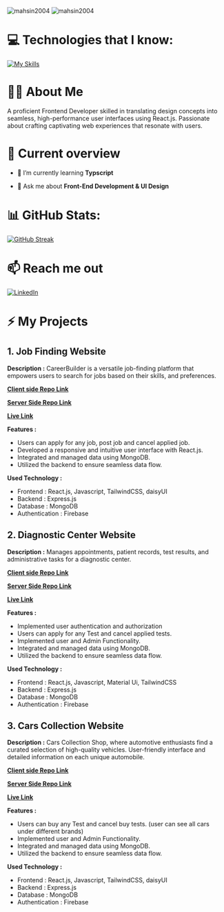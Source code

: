 
<img src="https://i.postimg.cc/bNMXJSgR/md-mahsin-mia.jpg" alt="mahsin2004" />
<img src="https://komarev.com/ghpvc/?username=mahsin2004&label=Profile%20views&color=0e75b6&style=flat" alt="mahsin2004" />



# 💻 Technologies that I know:
[![My Skills](https://skillicons.dev/icons?i=html,css,tailwind,js,ts,docker,react,next,redux,materialui,firebase,figma,mongodb,nest,express,git,github&perline=8)](https://skillicons.dev)

# 👨‍💻 About Me

<p>A proficient Frontend Developer skilled in translating design concepts into seamless, high-performance user interfaces using React.js. Passionate about crafting captivating web experiences that resonate with users.</p>

# 👀 Current overview

- 🌱 I’m currently learning **Typscript**

- 💬 Ask me about **Front-End Development & UI Design**


# 📊 GitHub Stats:

[![GitHub Streak](https://github-readme-streak-stats.herokuapp.com?user=mahsin2004)](https://git.io/streak-stats)

# 📫 Reach me out
[![LinkedIn](https://img.shields.io/badge/LinkedIn-%230077B5.svg?logo=linkedin&logoColor=white)](https://www.linkedin.com/in/md-mahsin-mia)

# ⚡ My Projects
## 1. Job Finding Website

**Description :** CareerBuilder is a versatile job-finding platform that empowers users to search for jobs based on their skills, and preferences.

**[Client side Repo Link](https://github.com/mahsin2004/jobs-platform-client)**

**[Server Side Repo Link](https://github.com/mahsin2004/jobs-platform-server)**

**[Live Link](https://jobs-platform-client.web.app)**

**Features :** 
<ul>
 <li>Users can apply for any job, post job and cancel applied job.</li>
 <li>Developed a responsive and intuitive user interface with React.js.</li>
 <li>Integrated and managed data using MongoDB.
</li>
 <li>Utilized the backend to ensure seamless data flow.</li>
</ul>

**Used Technology :** 
<ul>
 <li>Frontend : React.js, Javascript, TailwindCSS, daisyUI</li>
 <li>Backend : Express.js</li>
 <li>Database : MongoDB</li>
 <li>Authentication : Firebase</li>
</ul>

## 2. Diagnostic Center Website

**Description :** Manages appointments, patient records, test results, and administrative tasks for a diagnostic center.

**[Client side Repo Link](https://github.com/mahsin2004/diagonostic-center-client)**

**[Server Side Repo Link](https://github.com/mahsin2004/diagonostic-center-server)**

**[Live Link](https://b8a12-server-client.web.app)**

**Features :** 
<ul>
 <li>Implemented user authentication and authorization</li>
 <li>Users can apply for any Test and cancel applied tests.</li>
 <li>Implemented user and Admin Functionality.</li>
 <li>Integrated and managed data using MongoDB.
</li>
 <li>Utilized the backend to ensure seamless data flow.</li>
</ul>

**Used Technology :** 
<ul>
 <li>Frontend : React.js, Javascript, Material Ui, TailwindCSS</li>
 <li>Backend : Express.js</li>
 <li>Database : MongoDB</li>
 <li>Authentication : Firebase</li>
</ul>

## 3. Cars Collection Website

**Description :** Cars Collection Shop, where automotive enthusiasts find a curated selection of high-quality vehicles. User-friendly interface and detailed information on each unique automobile. 

**[Client side Repo Link](https://github.com/mahsin2004/brand-shop-client)**

**[Server Side Repo Link](https://github.com/mahsin2004/brand-shop-server)**

**[Live Link](https://brand-shop-client-1.web.app)**

**Features :** 
<ul>
 <li>Users can buy any Test and cancel buy tests. (user can see all cars under different brands)</li>
 <li>Implemented user and Admin Functionality.</li>
 <li>Integrated and managed data using MongoDB.
</li>
 <li>Utilized the backend to ensure seamless data flow.</li>
</ul>

**Used Technology :** 
<ul>
 <li>Frontend : React.js, Javascript, TailwindCSS, daisyUI </li>
 <li>Backend : Express.js</li>
 <li>Database : MongoDB</li>
 <li>Authentication : Firebase</li>
</ul>



